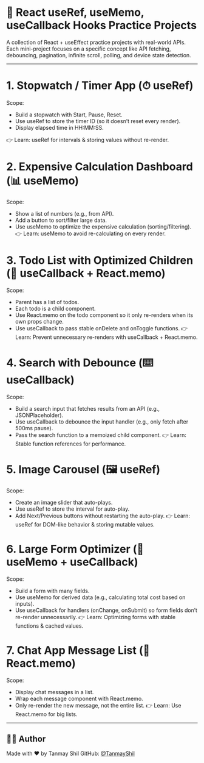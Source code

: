 # 🚀 React useRef, useMemo, useCallback Hooks Practice Projects

A collection of React + useEffect practice projects with real-world APIs.
Each mini-project focuses on a specific concept like API fetching, debouncing, pagination, infinite scroll, polling, and device state detection.

---

# 1. Stopwatch / Timer App (⏱ useRef)
Scope:
 - Build a stopwatch with Start, Pause, Reset.
 - Use useRef to store the timer ID (so it doesn’t reset every render).
 - Display elapsed time in HH:MM:SS.

👉 Learn: useRef for intervals & storing values without re-render.

# 2. Expensive Calculation Dashboard (📊 useMemo)
Scope:
 - Show a list of numbers (e.g., from API).
 - Add a button to sort/filter large data.
 - Use useMemo to optimize the expensive calculation (sorting/filtering).
👉 Learn: useMemo to avoid re-calculating on every render.

# 3. Todo List with Optimized Children (📝 useCallback + React.memo)
Scope:
 - Parent has a list of todos.
 - Each todo is a child component.
 - Use React.memo on the todo component so it only re-renders when its own props change.
 - Use useCallback to pass stable onDelete and onToggle functions.
👉 Learn: Prevent unnecessary re-renders with useCallback + React.memo.

# 4. Search with Debounce (⌨️ useCallback)
Scope:
 - Build a search input that fetches results from an API (e.g., JSONPlaceholder).
 - Use useCallback to debounce the input handler (e.g., only fetch after 500ms pause).
 - Pass the search function to a memoized child component.
👉 Learn: Stable function references for performance.

# 5. Image Carousel (🖼 useRef)
Scope:
 - Create an image slider that auto-plays.
 - Use useRef to store the interval for auto-play.
 - Add Next/Previous buttons without restarting the auto-play.
👉 Learn: useRef for DOM-like behavior & storing mutable values.

# 6. Large Form Optimizer (📝 useMemo + useCallback)
Scope:
 - Build a form with many fields.
 - Use useMemo for derived data (e.g., calculating total cost based on inputs).
 - Use useCallback for handlers (onChange, onSubmit) so form fields don’t re-render unnecessarily.
👉 Learn: Optimizing forms with stable functions & cached values.

# 7. Chat App Message List (💬 React.memo)
Scope:
 - Display chat messages in a list.
 - Wrap each message component with React.memo.
 - Only re-render the new message, not the entire list.
👉 Learn: Use React.memo for big lists.

---

## 🙋‍♂️ Author

Made with ❤️ by Tanmay Shil
GitHub: [@TanmayShil](https://github.com/TanmayShil)
